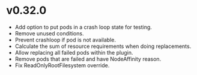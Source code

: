 # v0.32.0

* Add option to put pods in a crash loop state for testing.
* Remove unused conditions.
* Prevent crashloop if pod is not available.
* Calculate the sum of resource requirements when doing replacements.
* Allow replacing all failed pods within the plugin.
* Remove pods that are failed and have NodeAffinity reason.
* Fix ReadOnlyRootFilesystem override.